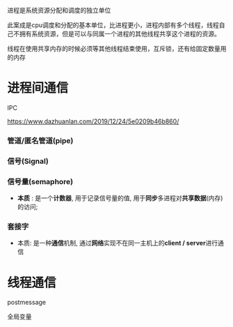 进程是系统资源分配和调度的独立单位

此案成是cpu调度和分配的基本单位，比进程更小，进程内部有多个线程，线程自己不拥有系统资源，但是可以与同属一个进程的其他线程共享这个进程的资源。

线程在使用共享内存的时候必须等其他线程结束使用，互斥锁，还有给固定数量用的内存



# 进程间通信

IPC

https://www.dazhuanlan.com/2019/12/24/5e0209b46b860/

### 管道/匿名管道(pipe)

### 信号(Signal)

### 信号量(semaphore)

- **本质** : 是一个**计数器**, 用于记录信号量的值, 用于**同步**多进程对**共享数据**(内存)的访问;

### 套接字

- 本质: 是一种**通信**机制, 通过**网络**实现不在同一主机上的**client / server**进行通信

# 线程通信

postmessage

全局变量